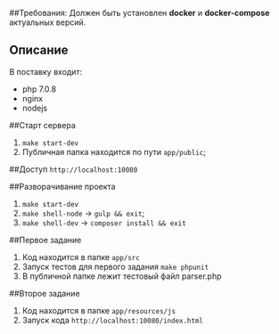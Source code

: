 ##Требования:
Должен быть установлен **docker** и **docker-compose** актуальных версий.

## Описание 
В поставку входит:
 - php 7.0.8
 - nginx
 - nodejs

##Старт сервера
1. ```make start-dev```
2. Публичная папка находится по пути `app/public`; 

##Доступ 
```http://localhost:10080```

##Разворачивание проекта
1. ```make start-dev```
2. `make shell-node` -> `gulp && exit`;
3. `make shell-dev` -> `composer install && exit`


##Первое задание
1. Код находится в папке `app/src`
2. Запуск тестов для первого задания
```make phpunit```
3. В публичной папке лежит тестовый файл parser.php


##Второе задание
1. Код находится в папке `app/resources/js`
2. Запуск кода `http://localhost:10080/index.html`
 




